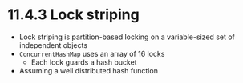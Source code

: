 # 11.4.3 Lock striping

* Lock striping is partition-based locking on a variable-sized set of independent objects
* `ConcurrentHashMap` uses an array of 16 locks
  * Each lock guards a hash bucket
* Assuming a well distributed hash function
